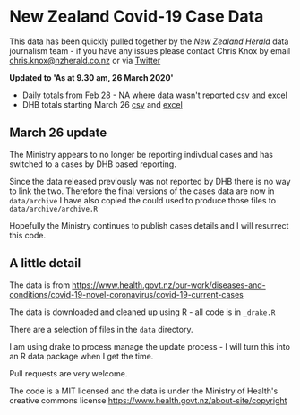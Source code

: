 # New Zealand Covid-19 Case Data

This data has been quickly pulled together by the _New Zealand Herald_ data journalism team - if you
have any issues please contact Chris Knox by email <chris.knox@nzherald.co.nz> or via
[Twitter](https://twitter.com/vizowl)

**Updated to 'As at 9.30 am, 26 March 2020'**

- Daily totals from Feb 28 - NA where data wasn't reported [csv](https://github.com/nzherald/nz-covid19-data/raw/master/data/days.csv) and [excel](https://github.com/nzherald/nz-covid19-data/raw/master/data/days.xlsx)
- DHB totals starting March 26 [csv](https://github.com/nzherald/nz-covid19-data/raw/master/data/dhb-cases.csv) and [excel](https://github.com/nzherald/nz-covid19-data/raw/master/data/dhb-cases.xlsx)



## March 26 update

The Ministry appears to no longer be reporting indivdual cases and has switched to a cases by DHB
based reporting.

Since the data released previously was not reported by DHB there is no way to link the two.
Therefore the final versions of the cases data are now in `data/archive` I have also copied the
could used to produce those files to `data/archive/archive.R`

Hopefully the Ministry continues to publish cases details and I will resurrect this code.

## A little detail

The data is from https://www.health.govt.nz/our-work/diseases-and-conditions/covid-19-novel-coronavirus/covid-19-current-cases

The data is downloaded and cleaned up using R - all code is in `_drake.R`

There are a selection of files in the `data` directory.

I am using drake to process manage the update process - I will turn this into an R data package when
I get the time.

Pull requests are very welcome.

The code is a MIT licensed and the data is under the Ministry of Health's creative commons license https://www.health.govt.nz/about-site/copyright
